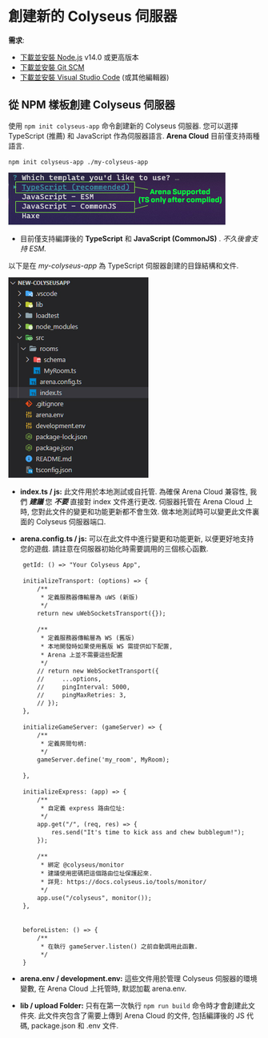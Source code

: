 # 創建新的 Colyseus 伺服器

**需求**:

- [下載並安裝 Node.js](https://nodejs.org/) v14.0 或更高版本
- [下載並安裝 Git SCM](https://git-scm.com/downloads)
- [下載並安裝 Visual Studio Code](https://code.visualstudio.com/) (或其他編輯器)

## 從 NPM 樣板創建 Colyseus 伺服器

使用 `npm init colyseus-app` 命令創建新的 Colyseus 伺服器. 您可以選擇 TypeScript (推薦) 和 JavaScript 作為伺服器語言. **Arena Cloud** 目前僅支持兩種語言.

```
npm init colyseus-app ./my-colyseus-app
```

![NPM Selection](../../images/arena-app-support.jpg)

- 目前僅支持編譯後的 **TypeScript** 和 **JavaScript (CommonJS)** . *不久後會支持 ESM.*

以下是在 *my-colyseus-app* 為 TypeScript 伺服器創建的目錄結構和文件.

![NPM Code](../../images/new-arena-server-code.jpg)

- **index.ts / js:** 此文件用於本地測試或自托管. 為確保 Arena Cloud 兼容性, 我們 ***建議*** 您 ***不要*** 直接對 index 文件進行更改. 伺服器托管在 Arena Cloud 上時, 您對此文件的變更和功能更新都不會生效. 做本地測試時可以變更此文件裏面的 Colyseus 伺服器端口.

- **arena.config.ts / js:** 可以在此文件中進行變更和功能更新, 以便更好地支持您的遊戲. 請註意在伺服器初始化時需要調用的三個核心函數.

```
    getId: () => "Your Colyseus App",

    initializeTransport: (options) => {
        /**
         * 定義服務器傳輸層為 uWS (新版)
         */
        return new uWebSocketsTransport({});

        /**
         * 定義服務器傳輸層為 WS (舊版)
         * 本地開發時如果使用舊版 WS 需提供如下配置,
         * Arena 上並不需要這些配置
         */
        // return new WebSocketTransport({
        //     ...options,
        //     pingInterval: 5000,
        //     pingMaxRetries: 3,
        // });
    },
    
    initializeGameServer: (gameServer) => {
        /**
         * 定義房間句柄:
         */
        gameServer.define('my_room', MyRoom);

    },

    initializeExpress: (app) => {
        /**
         * 自定義 express 路由位址:
         */
        app.get("/", (req, res) => {
            res.send("It's time to kick ass and chew bubblegum!");
        });

        /**
         * 綁定 @colyseus/monitor
         * 建議使用密碼把這個路由位址保護起來.
         * 詳見: https://docs.colyseus.io/tools/monitor/
         */
        app.use("/colyseus", monitor());
    },


    beforeListen: () => {
        /**
         * 在執行 gameServer.listen() 之前自動調用此函數.
         */
    }
```


- **arena.env / development.env:** 這些文件用於管理 Colyseus 伺服器的環境變數, 在 Arena Cloud 上托管時, 默認加載 arena.env.

- **lib / upload Folder:** 只有在第一次執行 ```npm run build``` 命令時才會創建此文件夾. 此文件夾包含了需要上傳到 Arena Cloud 的文件, 包括編譯後的 JS 代碼, package.json 和 .env 文件.
